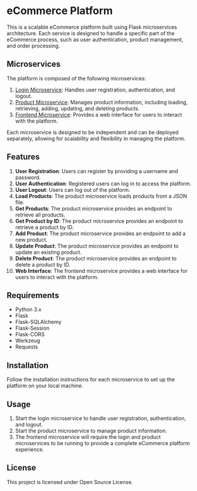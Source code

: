 # eCommerce Platform

This is a scalable eCommerce platform built using Flask microservices architecture. Each service is designed to handle a specific part of the eCommerce process, such as user authentication, product management, and order processing.

## Microservices

The platform is composed of the following microservices:
1. [Login Microservice](login-microservice/README.md): Handles user registration, authentication, and logout.
2. [Product Microservice](product-microservice/README.md): Manages product information, including loading, retrieving, adding, updating, and deleting products.
3. [Frontend Microservice](frontend-microservice/README.md): Provides a web interface for users to interact with the platform.

Each microservice is designed to be independent and can be deployed separately, allowing for scalability and flexibility in managing the platform.

## Features
1. **User Registration**: Users can register by providing a username and password.
2. **User Authentication**: Registered users can log in to access the platform.
3. **User Logout**: Users can log out of the platform.
4. **Load Products**: The product microservice loads products from a JSON file.
5. **Get Products**: The product microservice provides an endpoint to retrieve all products.
6. **Get Product by ID**: The product microservice provides an endpoint to retrieve a product by ID.
7. **Add Product**: The product microservice provides an endpoint to add a new product.
8. **Update Product**: The product microservice provides an endpoint to update an existing product.
9. **Delete Product**: The product microservice provides an endpoint to delete a product by ID.
10. **Web Interface**: The frontend microservice provides a web interface for users to interact with the platform.

## Requirements
- Python 3.x
- Flask
- Flask-SQLAlchemy
- Flask-Session
- Flask-CORS
- Werkzeug
- Requests

## Installation
Follow the installation instructions for each microservice to set up the platform on your local machine.

## Usage
1. Start the login microservice to handle user registration, authentication, and logout.
2. Start the product microservice to manage product information.
3. The frontend microservice will require the login and product microservices to be running to provide a complete eCommerce platform experience.

## License
This project is licensed under Open Source License.
